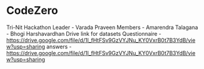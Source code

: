 # CodeZero
Tri-Nit Hackathon
Leader - Varada Praveen
Members - Amarendra Talagana
        - Bhogi Harshavardhan
Drive link for datasets
Questionnaire - https://drive.google.com/file/d/1I_fHtFSv9GzVYJNu_KY0VxrB0t7B3YdB/view?usp=sharing
answers -  https://drive.google.com/file/d/1I_fHtFSv9GzVYJNu_KY0VxrB0t7B3YdB/view?usp=sharing
